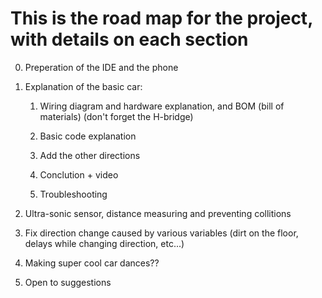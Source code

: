 # This is the road map for the project, with details on each section

0. Preperation of the IDE and the phone

1. Explanation of the basic car:

	1. Wiring diagram and hardware explanation, and BOM (bill of materials) (don't forget the H-bridge)

	1. Basic code explanation

	1. Add the other directions

	1. Conclution + video

	1. Troubleshooting

1. Ultra-sonic sensor, distance measuring and preventing collitions

1. Fix direction change caused by various variables (dirt on the floor, delays while changing direction, etc...)

1. Making super cool car dances??

1. Open to suggestions